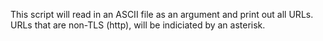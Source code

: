 This script will read in an ASCII file as an argument and print out all URLs. 
URLs that are non-TLS (http), will be indiciated by an asterisk. 
